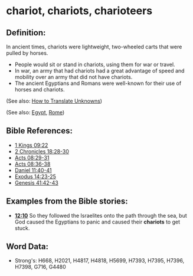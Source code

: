 # chariot, chariots, charioteers #

## Definition: ##

In ancient times, chariots were lightweight, two-wheeled carts that were pulled by horses.

* People would sit or stand in chariots, using them for war or travel.
* In war, an army that had chariots had a great advantage of speed and mobility over an army that did not have chariots.
* The ancient Egyptians and Romans were well-known for their use of horses and chariots.

(See also: [How to Translate Unknowns](rc://en/ta/man/translate/translate-unknown))

(See also: [Egypt](../names/egypt.md), [Rome](../names/rome.md)) 

## Bible References: ##

* [1 Kings 09:22](rc://en/tn/help/1ki/09/22)
* [2 Chronicles 18:28-30](rc://en/tn/help/2ch/18/28)
* [Acts 08:29-31](rc://en/tn/help/act/08/29)
* [Acts 08:36-38](rc://en/tn/help/act/08/36)
* [Daniel 11:40-41](rc://en/tn/help/dan/11/40)
* [Exodus 14:23-25](rc://en/tn/help/exo/14/23)
* [Genesis 41:42-43](rc://en/tn/help/gen/41/42)

## Examples from the Bible stories: ##

* __[12:10](rc://en/tn/help/obs/12/10)__ So they followed the Israelites onto the path through the sea, but God caused the Egyptians to panic and caused their __chariots__ to get stuck.

## Word Data: ##

* Strong's: H668, H2021, H4817, H4818, H5699, H7393, H7395, H7396, H7398, G716, G4480
